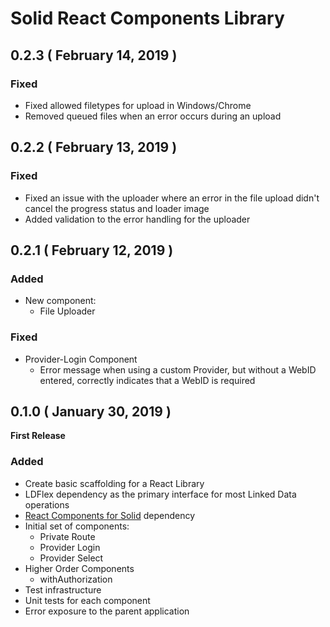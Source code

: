 # Solid React Components Library

## 0.2.3 ( February 14, 2019 )

### Fixed
- Fixed allowed filetypes for upload in Windows/Chrome
- Removed queued files when an error occurs during an upload

## 0.2.2 ( February 13, 2019 )

### Fixed
- Fixed an issue with the uploader where an error in the file upload didn't cancel the progress status and loader image
- Added validation to the error handling for the uploader

## 0.2.1 ( February 12, 2019 )

### Added

- New component:
    - File Uploader

### Fixed
- Provider-Login Component
    - Error message when using a custom Provider, but without a WebID entered, correctly indicates that a WebID is required

## 0.1.0 ( January 30, 2019 )

**First Release**

### Added

- Create basic scaffolding for a React Library
- LDFlex dependency as the primary interface for most Linked Data operations
- [React Components for Solid](https://github.com/solid/react-components) dependency
- Initial set of components:
  - Private Route
  - Provider Login
  - Provider Select
- Higher Order Components
  - withAuthorization
- Test infrastructure
- Unit tests for each component
- Error exposure to the parent application
